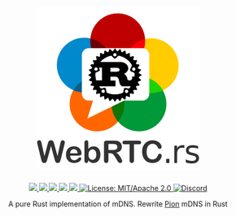<h1 align="center">
 <a href="https://webrtc.rs"><img src="./doc/webrtc.rs.png" alt="WebRTC.rs"></a>
 <br>
</h1>
<p align="center">
 <a href="https://github.com/webrtc-rs/mdns/actions"> 
  <img src="https://github.com/webrtc-rs/mdns/workflows/cargo/badge.svg">
 </a> 
 <a href="https://codecov.io/gh/webrtc-rs/mdns"> 
  <img src="https://codecov.io/gh/webrtc-rs/mdns/branch/main/graph/badge.svg">
 </a>
 <a href="https://deps.rs/repo/github/webrtc-rs/mdns"> 
  <img src="https://deps.rs/repo/github/webrtc-rs/mdns/status.svg">
 </a>
 <a href="https://crates.io/crates/webrtc-mdns"> 
  <img src="https://img.shields.io/crates/v/webrtc-mdns.svg">
 </a> 
 <a href="https://docs.rs/webrtc-mdns"> 
  <img src="https://docs.rs/webrtc-mdns/badge.svg">
 </a>
 <a href="https://doc.rust-lang.org/1.6.0/complement-project-faq.html#why-dual-mitasl2-license">
  <img src="https://img.shields.io/badge/license-MIT%2FApache--2.0-blue" alt="License: MIT/Apache 2.0">
 </a>
 <a href="https://discord.gg/4Ju8UHdXMs">
  <img src="https://img.shields.io/discord/800204819540869120?logo=discord" alt="Discord">
 </a>
</p>
<p align="center">
 A pure Rust implementation of mDNS. Rewrite <a href="https://github.com/pion/mdns/releases/tag/v0.0.5">Pion</a> mDNS in Rust
</p>
